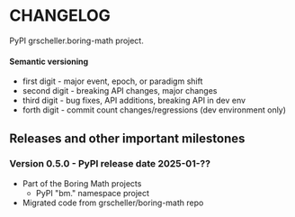 # CHANGELOG

PyPI grscheller.boring-math project.

#### Semantic versioning

* first digit - major event, epoch, or paradigm shift
* second digit - breaking API changes, major changes
* third digit - bug fixes, API additions, breaking API in dev env
* forth digit - commit count changes/regressions (dev environment only)

## Releases and other important milestones

### Version 0.5.0 - PyPI release date 2025-01-??

* Part of the Boring Math projects
  * PyPI "bm." namespace project
* Migrated code from grscheller/boring-math repo

